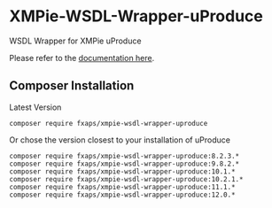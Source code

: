 # XMPie-WSDL-Wrapper-uProduce

WSDL Wrapper for XMPie uProduce

Please refer to the [documentation here](https://github.com/fxaps/XMPie-WSDL-Wrapper-Documentation).

## Composer Installation

Latest Version

```
composer require fxaps/xmpie-wsdl-wrapper-uproduce
```

Or chose the version closest to your installation of uProduce

```
composer require fxaps/xmpie-wsdl-wrapper-uproduce:8.2.3.*
composer require fxaps/xmpie-wsdl-wrapper-uproduce:9.8.2.*
composer require fxaps/xmpie-wsdl-wrapper-uproduce:10.1.*
composer require fxaps/xmpie-wsdl-wrapper-uproduce:10.2.1.*
composer require fxaps/xmpie-wsdl-wrapper-uproduce:11.1.*
composer require fxaps/xmpie-wsdl-wrapper-uproduce:12.0.*
```
